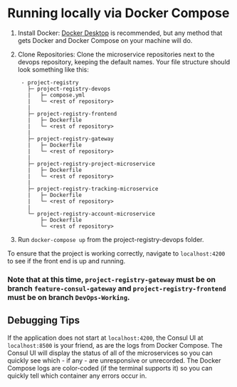 # Running locally via Docker Compose

1. Install Docker: [Docker Desktop](https://docs.docker.com/docker-for-windows/install/) is recommended, but any method that gets Docker and Docker Compose on your machine will do.
2. Clone Repositories: Clone the microservice repositories next to the devops repository, keeping the default names. Your file structure should look something like this:

        - project-registry
          ├─ project-registry-devops
          |   ├─ compose.yml
          |   └─ <rest of repository>
          |
          ├─ project-registry-frontend
          |   ├─ Dockerfile
          |   └─ <rest of repository>
          |
          ├─ project-registry-gateway
          |   ├─ Dockerfile
          |   └─ <rest of repository>
          |
          ├─ project-registry-project-microservice
          |   ├─ Dockerfile
          |   └─ <rest of repository>
          |
          ├─ project-registry-tracking-microservice
          |   ├─ Dockerfile
          |   └─ <rest of repository>
          |
          └─ project-registry-account-microservice
              ├─ Dockerfile
              └─ <rest of repository>

3. Run `docker-compose up` from the project-registry-devops folder.

To ensure that the project is working correctly, navigate to `localhost:4200` to see if the front end is up and running.

### Note that at this time, `project-registry-gateway` must be on branch `feature-consul-gateway` and `project-registry-frontend` must be on branch `DevOps-Working`.

## Debugging Tips

If the application does not start at `localhost:4200`, the Consul UI at `localhost:8500` is your friend, as are the logs from Docker Compose. The Consul UI will display the status of all of the microservices so you can quickly see which - if any - are unresponsive or unrecorded. The Docker Compose logs are color-coded (if the terminal supports it) so you can quickly tell which container any errors occur in.

